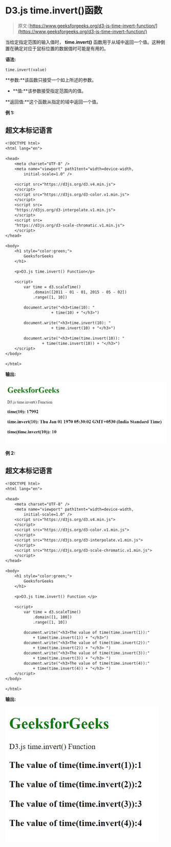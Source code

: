 # D3.js time.invert()函数

> 原文:[https://www.geeksforgeeks.org/d3-js-time-invert-function/](https://www.geeksforgeeks.org/d3-js-time-invert-function/)

当给定指定范围的输入值时， **time.invert()** 函数用于从域中返回一个值。这种倒置在确定对应于鼠标位置的数据值时可能是有用的。

**语法:**

```
time.invert(value)
```

**参数:**该函数只接受一个如上所述的参数。

*   **值:**该参数接受指定范围内的值。

**返回值:**这个函数从指定的域中返回一个值。

**例 1:**

## 超文本标记语言

```
<!DOCTYPE html>
<html lang="en">

<head>
    <meta charset="UTF-8" />
    <meta name="viewport" path1tent="width=device-width, 
        initial-scale=1.0" />

    <script src="https://d3js.org/d3.v4.min.js">
    </script>
    <script src="https://d3js.org/d3-color.v1.min.js">
    </script>
    <script src=
    "https://d3js.org/d3-interpolate.v1.min.js">
    </script>
    <script src=
    "https://d3js.org/d3-scale-chromatic.v1.min.js">
    </script>
</head>

<body>
    <h1 style="color:green;">
        GeeksforGeeks
    </h1>

    <p>D3.js time.invert() Function</p>

    <script>
        var time = d3.scaleTime()
            .domain([2011 - 01 - 01, 2015 - 05 - 02])
            .range([1, 10])

        document.write("<h3>time(10): " 
                    + time(10) + "</h3>")

        document.write("<h3>time.invert(10): " 
                    + time.invert(10) + "</h3>")

        document.write("<h3>time(time.invert(10)): " 
                + time(time.invert(10)) + "</h3>")
    </script>
</body>

</html>
```

**输出:**

![](img/6b455971afd863b31a59a96d7e19e753.png)

**例 2:**

## 超文本标记语言

```
<!DOCTYPE html>
<html lang="en">

<head>
    <meta charset="UTF-8" />
    <meta name="viewport" path1tent="width=device-width, 
        initial-scale=1.0" />
    <script src="https://d3js.org/d3.v4.min.js">
    </script>
    <script src="https://d3js.org/d3-color.v1.min.js">
    </script>
    <script src="https://d3js.org/d3-interpolate.v1.min.js">
    </script>
    <script src="https://d3js.org/d3-scale-chromatic.v1.min.js">
    </script>
</head>

<body>
    <h1 style="color:green;">
        GeeksforGeeks
    </h1>

    <p>D3.js time.invert() Function </p>

    <script>
        var time = d3.scaleTime()
            .domain([1, 100])
            .range([1, 10])

        document.write("<h3>The value of time(time.invert(1)):"
            + time(time.invert(1)) + "</h3>")
        document.write("<h3>The value of time(time.invert(2)):"
            + time(time.invert(2)) + "</h3> ")
        document.write("<h3>The value of time(time.invert(3)):"
            + time(time.invert(3)) + "</h3> ")
        document.write("<h3>The value of time(time.invert(4)):"
            + time(time.invert(4)) + "</h3> ")
    </script>
</body>

</html>
```

**输出:**

![](img/3b2b9702a246b21694458b7857eb6307.png)